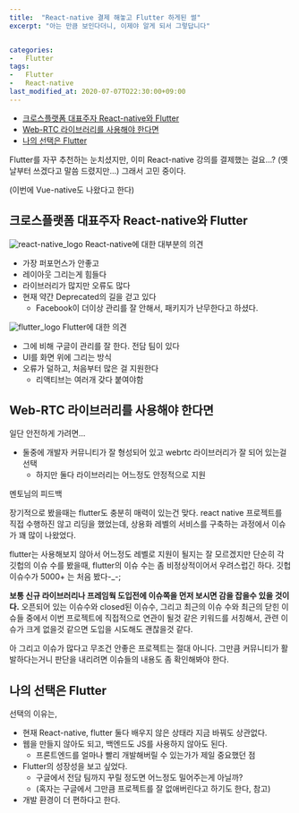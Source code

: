 ```yaml
---
title:  "React-native 결제 해놓고 Flutter 하게된 썰"
excerpt: "아는 만큼 보인다더니, 이제야 알게 되서 그렇답니다"


categories:
-   Flutter
tags:
-   Flutter
-   React-native
last_modified_at: 2020-07-07TO22:30:00+09:00
---
```

- [크로스플랫폼 대표주자 React-native와 Flutter](#크로스플랫폼-대표주자-react-native와-flutter)
- [Web-RTC 라이브러리를 사용해야 한다면](#web-rtc-라이브러리를-사용해야-한다면)
- [나의 선택은 Flutter](#나의-선택은-flutter)

Flutter를 자꾸 추천하는 눈치셨지만,
이미 React-native 강의를 결제했는 걸요...?
(옛날부터 쓰겠다고 말씀 드렸지만...)
그래서 고민 중이다.

(이번에 Vue-native도 나왔다고 한다)

## 크로스플랫폼 대표주자 React-native와 Flutter

![react-native_logo](https://upload.wikimedia.org/wikipedia/commons/d/d3/React_Native.png)
React-native에 대한 대부분의 의견

- 가장 퍼포먼스가 안좋고
- 레이아웃 그리는게 힘들다
- 라이브러리가 많지만 오류도 많다
- 현재 약간 Deprecated의 길을 걷고 있다
  - Facebook이 더이상 관리를 잘 안해서, 패키지가 난무한다고 하셨다.

![flutter_logo](https://flutter-ko.dev/assets/flutter-lockup-4cb0ee072ab312e59784d9fbf4fb7ad42688a7fdaea1270ccf6bbf4f34b7e03f.svg)
Flutter에 대한 의견

- 그에 비해 구글이 관리를 잘 한다. 전담 팀이 있다
- UI를 화면 위에 그리는 방식
- 오류가 덜하고, 처음부터 많은 걸 지원한다
  - 리액티브는 여러개 갖다 붙여야함

## Web-RTC 라이브러리를 사용해야 한다면

일단 안전하게 가려면...

- 둘중에 개발자 커뮤니티가 잘 형성되어 있고 webrtc 라이브러리가 잘 되어 있는걸 선택
  - 하지만 둘다 라이브러리는 어느정도 안정적으로 지원

멘토님의 피드백

장기적으로 봤을때는 flutter도 충분히 매력이 있는건 맞다.
react native 프로젝트를 직접 수행하진 않고 리딩을 했었는데,
상용화 레벨의 서비스를 구축하는 과정에서 이슈가 꽤 많이 나왔었다.

flutter는 사용해보지 않아서 어느정도 레벨로 지원이 될지는 잘 모르겠지만
단순히 각 깃헙의 이슈 수를 봤을때, flutter의 이슈 수는 좀 비정상적이어서 우려스럽긴 하다.
깃헙 이슈수가 5000+ 는 처음 봤다-_-;

**보통 신규 라이브러리나 프레임웍 도입전에 이슈쪽을 먼저 보시면 감을 잡을수 있을 것이다.**
오픈되어 있는 이슈수와  closed된 이슈수, 그리고 최근의 이슈 수와 최근의 닫힌 이슈들 중에서
이번 프로젝트에 직접적으로 연관이 될것 같은 키워드를 서칭해서,
관련 이슈가 크게 없을것 같으면 도입을 시도해도 괜찮을것 같다.

아 그리고 이슈가 많다고 무조건 안좋은 프로젝트는 절대 아니다.
그만큼 커뮤니티가 활발하다는거니 판단을 내리려면 이슈들의 내용도 좀 확인해봐야 한다.

## 나의 선택은 Flutter

선택의 이유는,

- 현재 React-native, flutter 둘다 배우지 않은 상태라 지금 바꿔도 상관없다.
- 웹을 만들지 않아도 되고, 백엔드도 JS를 사용하지 않아도 된다.
  - 프론트엔드를 얼마나 빨리 개발해버릴 수 있는가가 제일 중요했던 점
- Flutter의 성장성을 보고 싶었다.
  - 구글에서 전담 팀까지 꾸릴 정도면 어느정도 밀어주는게 아닐까?
  - (혹자는 구글에서 그만큼 프로젝트를 잘 없애버린다고 하기도 한다, 참고)
- 개발 환경이 더 편하다고 한다.

